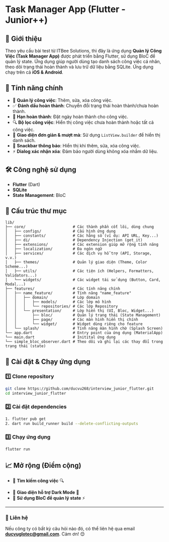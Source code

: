 # Task Manager App (Flutter - Junior++)

## 📌 Giới thiệu
Theo yêu cầu bài test từ ITBee Solutions, thì đây là ứng dụng **Quản lý Công Việc (Task Manager App)** được phát triển bằng Flutter, sử dụng BloC để quản lý state. Ứng dụng giúp người dùng tạo danh sách công việc cá nhân, theo dõi trạng thái hoàn thành và lưu trữ dữ liệu bằng SQLite. Ứng dụng chạy trên cả **iOS & Android**.

## 🚀 Tính năng chính
- 📝 **Quản lý công việc**: Thêm, sửa, xóa công việc.
- ✅ **Đánh dấu hoàn thành**: Chuyển đổi trạng thái hoàn thành/chưa hoàn thành.
- 📅 **Hạn hoàn thành**: Đặt ngày hoàn thành cho công việc.
- 🔍 **Bộ lọc công việc**: Hiển thị công việc chưa hoàn thành hoặc tất cả công việc.
- 🎨 **Giao diện đơn giản & mượt mà**: Sử dụng `ListView.builder` để hiển thị danh sách.
- 🔔 **Snackbar thông báo**: Hiển thị khi thêm, sửa, xóa công việc.
- ⚡ **Dialog xác nhận xóa**: Đảm bảo người dùng không xóa nhầm dữ liệu.

## 🛠️ Công nghệ sử dụng
- **Flutter** (Dart)
- **SQLite**
- **State Management**: BloC
<!-- - **Local Notification** (*nếu có*) -->

## 📂 Cấu trúc thư mục
```
lib/
├── core/                     # Các thành phần cốt lõi, dùng chung
│   ├── configs/              # Cấu hình ứng dụng
│   ├── constants/            # Các hằng số (ví dụ: API URL, Key...)
│   ├── di/                   # Dependency Injection (get_it)
│   ├── extensions/           # Các extension giúp mở rộng tính năng
│   ├── localization/         # Đa ngôn ngữ
│   ├── services/             # Các dịch vụ hỗ trợ (API, Storage, v.v.)
│   ├── themes/               # Quản lý giao diện (Theme, Color Scheme...)
│   ├── utils/                # Các tiện ích (Helpers, Formatters, Validators...)
│   └── widgets/              # Các widget tái sử dụng (Button, Card, Modal...)
├── features/                 # Các tính năng chính
│   ├── name_feature/         # Tính năng "name_feature"
│   │   ├── domain/           # Lớp domain
│   │   │   ├── models/       # Các lớp mô hình
│   │   │   └── repositories/ # Các lớp Repository
│   │   └── presentation/     # Lớp hiển thị (UI, Bloc, Widget...)
│   │       ├── bloc/         # Quản lý trạng thái (State Management)
│   │       ├── page/         # Các màn hình hiển thị chính
│   │       └── widget/       # Widget dùng riêng cho feature
│   └── splash/               # Tính năng màn hình chờ (Splash Screen)
└── app.dart                  # Entry point của ứng dụng (MaterialApp)
└── main.dart                 # Initital ứng dụng
└── simple_bloc_observer.dart # Theo dõi và ghi lại các thay đổi trong trạng thái (state)
```

## 🚀 Cài đặt & Chạy ứng dụng
### 1️⃣ Clone repository
```bash
git clone https://github.com/ducvu268/interview_junior_flutter.git
cd interview_junior_flutter
```

### 2️⃣ Cài đặt dependencies
```bash
1. flutter pub get
2. dart run build_runner build --delete-conflicting-outputs
```

### 3️⃣ Chạy ứng dụng
```bash
flutter run
```

## 📈 Mở rộng (Điểm cộng)
- 🔹 **Tìm kiếm công việc** 🔍
<!-- - 🔹 **Thông báo nhắc nhở công việc đến hạn** 🔔 (Local Notification) -->
- 🔹 **Giao diện hỗ trợ Dark Mode** 🌙
- 🔹 **Sử dụng BloC để quản lý state** ⚡

---
### 📩 Liên hệ
Nếu công ty có bất kỳ câu hỏi nào đó, có thể liên hệ qua email **ducvuglotec@gmail.com**. Cảm ơn! 😊

